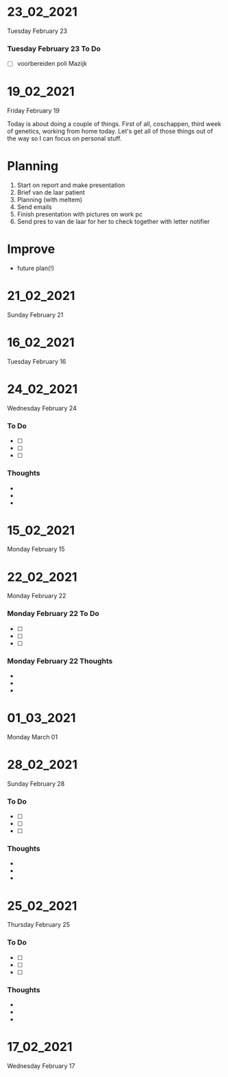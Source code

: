 # 23_02_2021
Tuesday February 23

### Tuesday February 23 To Do
- [ ] voorbereiden poli Mazijk
# 19_02_2021
Friday February 19

Today is about doing a couple of things.
First of all, coschappen, third week of genetics, working from home today.
Let's get all of those things out of the way so I can focus on personal
stuff.

# Planning
1. Start on report and make presentation
2. Brief van de laar patient
3. Planning (with meltem)
4. Send emails
5. Finish presentation with pictures on work pc
6. Send pres to van de laar for her to check together with letter notifier


# Improve
* future plan(!)

# 21_02_2021
Sunday February 21

# 16_02_2021
Tuesday February 16

# 24_02_2021
Wednesday February 24

### To Do
- [ ] 
- [ ] 
- [ ]  


### Thoughts
* 
* 
* 

# 15_02_2021
Monday February 15

# 22_02_2021
Monday February 22

### Monday February 22 To Do
- [ ] 
- [ ] 
- [ ]  


### Monday February 22 Thoughts
* 
* 
* 

# 01_03_2021
Monday March 01

# 28_02_2021
Sunday February 28

### To Do
- [ ] 
- [ ] 
- [ ]  


### Thoughts
* 
* 
* 

# 25_02_2021
Thursday February 25

### To Do
- [ ] 
- [ ] 
- [ ]  


### Thoughts
* 
* 
* 

# 17_02_2021
Wednesday February 17

